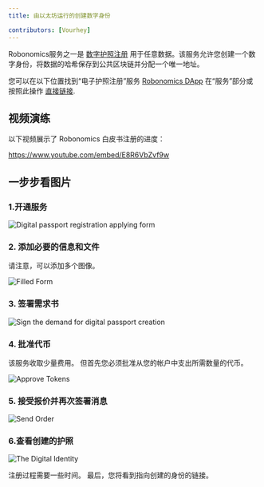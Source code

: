 ```yaml
---
title: 由以太坊运行的创建数字身份

contributors: [Vourhey]
---
```


Robonomics服务之一是  [数字护照注册](https://dapp.robonomics.network/#/passport/) 用于任意数据。该服务允许您创建一个数字身份，将数据的哈希保存到公共区块链并分配一个唯一地址。

您可以在以下位置找到“电子护照注册”服务 [Robonomics DApp](https://dapp.robonomics.network/) 在“服务”部分或按照此操作 [直接链接](https://dapp.robonomics.network/#/passport/).


## 视频演练

以下视频展示了 Robonomics 白皮书注册的进度：

https://www.youtube.com/embed/E8R6VbZvf9w

## 一步步看图片

### 1.开通服务

![Digital passport registration applying form](../images/case_digital_passport_1.jpg "Digital passport registration applying form")

### 2. 添加必要的信息和文件

请注意，可以添加多个图像。

![Filled Form](../images/case_digital_passport_2.jpg "Filled Form")

### 3. 签署需求书

![Sign the demand for digital passport creation](../images/case_digital_passport_3.jpg "Sign the demand for digital passport creation")


### 4. 批准代币

该服务收取少量费用。 但首先您必须批准从您的帐户中支出所需数量的代币。

![Approve Tokens](../images/case_digital_passport_4.jpg "Approve Tokens")

### 5. 接受报价并再次签署消息

![Send Order](../images/case_digital_passport_5.jpg "Send Order")

### 6.查看创建的护照

![The Digital Identity](../images/case_digital_passport_6.jpg "The Digital Identity") 

注册过程需要一些时间。 最后，您将看到指向创建的身份的链接。
